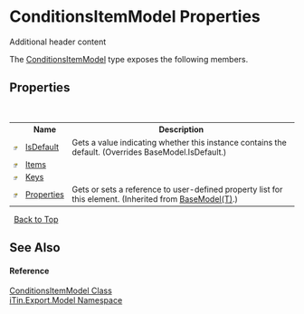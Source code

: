 # ConditionsItemModel Properties
Additional header content 

The <a href="T_iTin_Export_Model_ConditionsItemModel">ConditionsItemModel</a> type exposes the following members.


## Properties
&nbsp;<table><tr><th></th><th>Name</th><th>Description</th></tr><tr><td>![Public property](media/pubproperty.gif "Public property")</td><td><a href="P_iTin_Export_Model_ConditionsItemModel_IsDefault">IsDefault</a></td><td>
Gets a value indicating whether this instance contains the default.
 (Overrides BaseModel.IsDefault.)</td></tr><tr><td>![Public property](media/pubproperty.gif "Public property")</td><td><a href="P_iTin_Export_Model_ConditionsItemModel_Items">Items</a></td><td /></tr><tr><td>![Public property](media/pubproperty.gif "Public property")</td><td><a href="P_iTin_Export_Model_ConditionsItemModel_Keys">Keys</a></td><td /></tr><tr><td>![Public property](media/pubproperty.gif "Public property")</td><td><a href="P_iTin_Export_Model_BaseModel_1_Properties">Properties</a></td><td>
Gets or sets a reference to user-defined property list for this element.
 (Inherited from <a href="T_iTin_Export_Model_BaseModel_1">BaseModel(T)</a>.)</td></tr></table>&nbsp;
<a href="#conditionsitemmodel-properties">Back to Top</a>

## See Also


#### Reference
<a href="T_iTin_Export_Model_ConditionsItemModel">ConditionsItemModel Class</a><br /><a href="N_iTin_Export_Model">iTin.Export.Model Namespace</a><br />